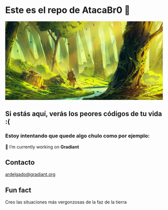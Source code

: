 
# Este es el repo de AtacaBr0 👻
![Me ha fallado](https://github.com/AlvaroRodriguezDelgado/AlvaroRodriguezDelgado/blob/main/BannerPersonal.png)
## Si estás aquí, verás los peores códigos de tu vida :( 

### Estoy intentando que quede algo chulo como por ejemplo:

🔭 I’m currently working on **Gradiant**

## Contacto

ardelgado@gradiant.org

## Fun fact

Creo las situaciones más vergonzosas de la faz de la tierra
<!--
**AlvaroRodriguezDelgado/AlvaroRodriguezDelgado** is a ✨ _special_ ✨ repository because its `README.md` (this file) appears on your GitHub profile.

Here are some ideas to get you started:

- 🔭 I’m currently working on ...
- 🌱 I’m currently learning ...
- 👯 I’m looking to collaborate on ...
- 🤔 I’m looking for help with ...
- 💬 Ask me about ...
- 📫 How to reach me: ...
- 😄 Pronouns: ...
- ⚡ Fun fact: ...
-->
